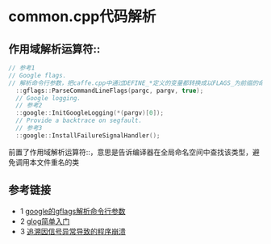 # common.cpp代码解析
## 作用域解析运算符::
```c++
// 参考1
// Google flags.
// 解析命令行参数，把caffe.cpp中通过DEFINE_*定义的变量都转换成以FLAGS_为前缀的命令行参数
  ::gflags::ParseCommandLineFlags(pargc, pargv, true);
  // Google logging.
  // 参考2
  ::google::InitGoogleLogging(*(pargv)[0]);
  // Provide a backtrace on segfault.
  // 参考3
  ::google::InstallFailureSignalHandler();
```
前置了作用域解析运算符::，意思是告诉编译器在全局命名空间中查找该类型，避免调用本文件重名的类


## 参考链接
* 1 [google的gflags解析命令行参数](https://blog.csdn.net/zhouyusong_bupt/article/details/51576612)
* 2 [glog简单入门](https://www.cnblogs.com/foreveryl/archive/2011/10/14/2212265.html)
* 3 [追溯因信号异常导致的程序崩溃](http://www.yeolar.com/note/2014/12/20/glog/)